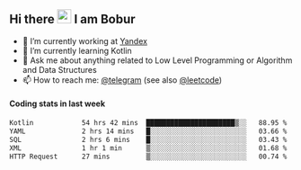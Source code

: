 ## Hi there <img src="https://media.giphy.com/media/hvRJCLFzcasrR4ia7z/giphy.gif" width="25px" height="25px"> I am Bobur

- 💼 I’m currently working at [Yandex](https://yandex.ru/)
- 🌱 I’m currently learning Kotlin
- 💬 Ask me about anything related to Low Level Programming or Algorithm and Data Structures
- 📫 How to reach me: [@telegram](https://t.me/octoant) (see also [@leetcode](https://leetcode.com/octoant/))    

#### Coding stats in last week

<!--START_SECTION:waka-->

```txt
Kotlin            54 hrs 42 mins  ██████████████████████▒░░   88.95 %
YAML              2 hrs 14 mins   █░░░░░░░░░░░░░░░░░░░░░░░░   03.66 %
SQL               2 hrs 6 mins    █░░░░░░░░░░░░░░░░░░░░░░░░   03.43 %
XML               1 hr 1 min      ▒░░░░░░░░░░░░░░░░░░░░░░░░   01.68 %
HTTP Request      27 mins         ▒░░░░░░░░░░░░░░░░░░░░░░░░   00.74 %
```

<!--END_SECTION:waka-->
